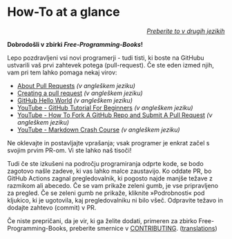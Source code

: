 # How-To at a glance

<div align="right" markdown="1">

*[Preberite to v drugih jezikih](../README.md#translations)*

</div>

**Dobrodošli v zbirki *Free-Programming-Books*!**

Lepo pozdravljeni vsi novi programerji - tudi tisti, ki boste na GitHubu ustvarili vaš prvi zahtevek potega (pull-request). Če ste eden izmed njih, vam pri tem lahko pomaga nekaj virov:

* [About Pull Requests](https://docs.github.com/en/pull-requests/collaborating-with-pull-requests/proposing-changes-to-your-work-with-pull-requests/about-pull-requests) *(v angleškem jeziku)*
* [Creating a pull request](https://docs.github.com/en/pull-requests/collaborating-with-pull-requests/proposing-changes-to-your-work-with-pull-requests/creating-a-pull-request) *(v angleškem jeziku)*
* [GitHub Hello World](https://docs.github.com/en/get-started/quickstart/hello-world) *(v angleškem jeziku)*
* [YouTube - GitHub Tutorial For Beginners](https://www.youtube.com/watch?v=0fKg7e37bQE) *(v angleškem jeziku)*
* [YouTube - How To Fork A GitHub Repo and Submit A Pull Request](https://www.youtube.com/watch?v=G1I3HF4YWEw) *(v angleškem jeziku)*
* [YouTube - Markdown Crash Course](https://www.youtube.com/watch?v=HUBNt18RFbo) *(v angleškem jeziku)*


Ne oklevajte in postavljajte vprašanja; vsak programer je enkrat začel s svojim prvim PR-om. Vi ste lahko naš tisoči!

Tudi če ste izkušeni na področju programiranja odprte kode, se bodo zagotovo našle zadeve, ki vas lahko malce zaustavijo. Ko oddate PR, bo GitHub Actions zagnal pregledovalnik, ki pogosto najde manjše težave z razmikom ali abecedo. Če se vam prikaže zeleni gumb, je vse pripravljeno za pregled. Če se zeleni gumb ne prikaže, kliknite »Podrobnosti« pod kljukico, ki je ugotovila, kaj pregledovalniku ni bilo všeč. Odpravite težavo in dodajte zahtevo (commit) v PR.

Če niste prepričani, da je vir, ki ga želite dodati, primeren za zbirko Free-Programming-Books, preberite smernice v [CONTRIBUTING](CONTRIBUTING.md). ([translations](../README.md#translations))
